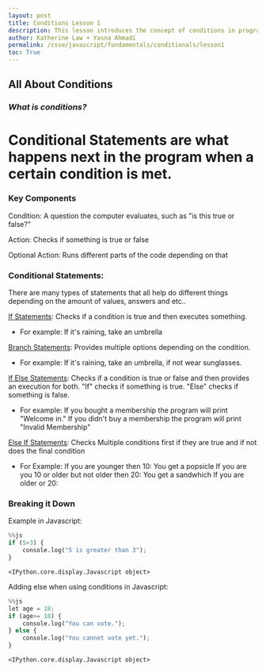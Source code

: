 ```yaml
---
layout: post
title: Conditions Lesson 1
description: This lesson introduces the concept of conditions in programming.
author: Katherine Law + Yasna Ahmadi
permalink: /csse/javascript/fundamentals/conditionals/lesson1
toc: True
---
```


## All About Conditions

### ***What is conditions?*** 
Conditional Statements are what happens next in the program when a certain condition is met. 
=======
### **Key Components**
Condition: A question the computer evaluates, such as "is this true or false?"

Action: Checks if something is true or false

Optional Action: Runs different parts of the code depending on that

### **Conditional Statements**: 
There are many types of statements that all help do different things depending on the amount of values, answers and etc..

<u>If Statements</u>: Checks if a condition is true and then executes something. 
- For example: If it's raining, take an umbrella

<u>Branch Statements</u>: Provides multiple options depending on the condition.
- For example: If it's raining, take an umbrella, if not wear sunglasses.

<u>If Else Statements</u>: Checks if a condition is true or false and then provides an execution for both. "If" checks if something is true. "Else" checks if something is false.
- For example: If you bought a membership the program will print "Welcome in."
If you didn't buy a membership the program will print "Invalid Membership"

<u>Else If Statements</u>: Checks Multiple conditions first if they are true and if not does the final condition
- For Example: If you are younger then 10: You get a popsicle
If you are you 10 or older but not older then 20: You get a sandwhich
If you are older or 20: 






### **Breaking it Down** 
Example in Javascript:


```python
%%js
if (5>3) {
    console.log("5 is greater than 3");
}
```


    <IPython.core.display.Javascript object>


Adding else when using conditions in Javascript:


```python
%%js
let age = 18;
if (age>= 18) {
    console.log("You can vote.");
} else {
    console.log("You cannot vote yet.");
}
```


    <IPython.core.display.Javascript object>

